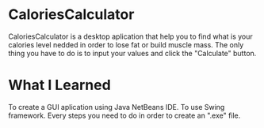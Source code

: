 # CaloriesCalculator
CaloriesCalculator is a desktop aplication that help you to find what is your calories level nedded in order to lose fat or build muscle mass.
The only thing you have to do is to input your values and click the "Calculate" button.

# What I Learned
To create a GUI aplication using Java NetBeans IDE.
To use Swing framework.
Every steps you need to do in order to create an ".exe" file.

